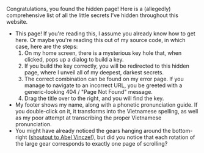 Congratulations, you found the hidden page! Here is a (allegedly) comprehensive list of all the little secrets I’ve hidden throughout this website.

- This page! If you're reading this, I assume you already know how to get here. Or maybe you're reading this out of my source code, in which case, here are the steps:
  1. On my home screen, there is a mysterious key hole that, when clicked, pops up a dialog to build a key.
  2. If you build the key correctly, you will be redirected to this hidden page, where I unveil all of my deepest, darkest secrets.
  3. The correct combination can be found on my error page. If you manage to navigate to an incorrect URL, you be greeted with a generic-looking 404 / "Page Not Found" message.
  4. Drag the title over to the right, and you will find the key.
- My footer shows my name, along with a phonetic pronunciation guide. If you double-click on it, it transforms into the Vietnamese spelling, as well as my poor attempt at transcribing the proper Vietnamese pronunciation.
- You might have already noticed the gears hanging around the bottom-right ([shoutout to Abel Vincze!](https://geargenerator.com/beta/)), but did you notice that each rotation of the large gear corresponds to exactly one page of scrolling?